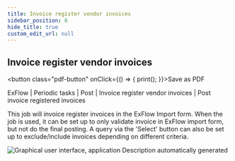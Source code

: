```yaml
---
title: Invoice register vendor invoices
sidebar_position: 6
hide_title: true
custom_edit_url: null
---
```

## Invoice register vendor invoices 
<button class="pdf-button" onClick={() => { print(); }}>Save as PDF</button>

ExFlow \| Periodic tasks \| Post \| Invoice register vendor invoices \| Post invoice registered invoices

This job will invoice register invoices in the ExFlow Import form. When the job is used, it can be set up to only validate invoice in ExFlow import form, but not do the final posting. A query via the 'Select' button can also be set up to exclude/include invoices depending on different criteria.

![Graphical user interface, application Description automatically generated](@site/static/img/media/image125.png)

